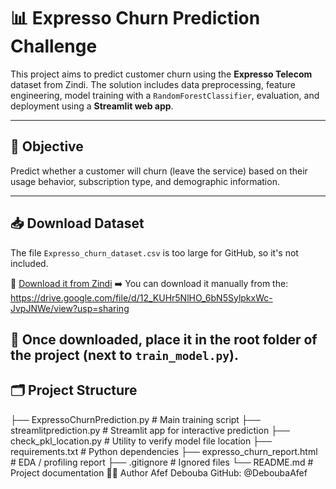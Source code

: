 # 📊 Expresso Churn Prediction Challenge

This project aims to predict customer churn using the **Expresso Telecom** dataset from Zindi. The solution includes data preprocessing, feature engineering, model training with a `RandomForestClassifier`, evaluation, and deployment using a **Streamlit web app**.

---

## 🧠 Objective

Predict whether a customer will churn (leave the service) based on their usage behavior, subscription type, and demographic information.

---
## 📥 Download Dataset

The file `Expresso_churn_dataset.csv` is too large for GitHub, so it's not included.

🔗 [Download it from Zindi](https://zindi.africa/competitions/expresso-churn-prediction-challenge)
➡️ You can download it manually from the:
https://drive.google.com/file/d/12_KUHr5NlHO_6bN5SylpkxWc-JvpJNWe/view?usp=sharing

📂 Once downloaded, place it in the root folder of the project (next to `train_model.py`).
---
## 🗂️ Project Structure 
├── ExpressoChurnPrediction.py # Main training script
├── streamlitprediction.py # Streamlit app for interactive prediction
├── check_pkl_location.py # Utility to verify model file location
├── requirements.txt # Python dependencies
├── expresso_churn_report.html # EDA / profiling report
├── .gitignore # Ignored files
└── README.md # Project documentation
🙋‍♀️ Author
Afef Debouba
GitHub: @DeboubaAfef

